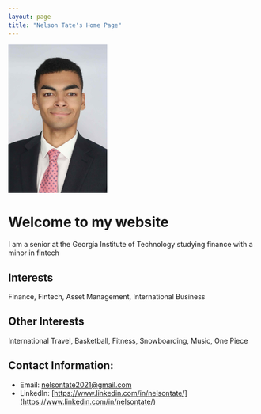```yaml
---
layout: page
title: "Nelson Tate's Home Page"
---
```

<img src="NelsonTatePic.jpeg" atl="Nelson Tate" width="200">

# Welcome to my website
I am a senior at the Georgia Institute of Technology studying finance with a minor in fintech

## Interests
Finance, Fintech, Asset Management, International Business

## Other Interests
International Travel, Basketball, Fitness, Snowboarding, Music, One Piece

## Contact Information:
* Email: [nelsontate2021@gmail.com](nelsontate2021@gmail.com)
* LinkedIn: [https://www.linkedin.com/in/nelsontate/](https://www.linkedin.com/in/nelsontate/)
